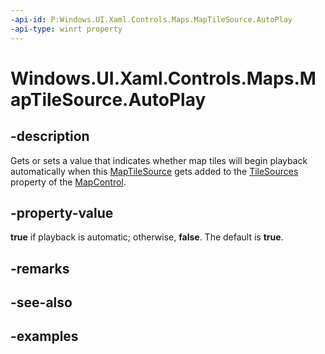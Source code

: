 ```yaml
---
-api-id: P:Windows.UI.Xaml.Controls.Maps.MapTileSource.AutoPlay
-api-type: winrt property
---
```


<!-- Property syntax.
public bool AutoPlay { get;  set; }
-->

# Windows.UI.Xaml.Controls.Maps.MapTileSource.AutoPlay

## -description
Gets or sets a value that indicates whether map tiles will begin playback automatically when this [MapTileSource](maptilesource.md) gets added to the [TileSources](mapcontrol_tilesources.md) property of the [MapControl](mapcontrol.md).

## -property-value
**true** if playback is automatic; otherwise, **false**. The default is **true**.

## -remarks

## -see-also

## -examples

